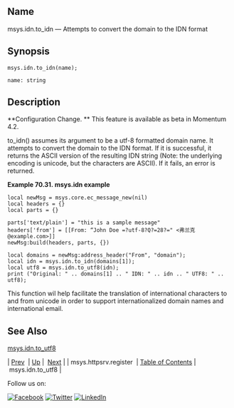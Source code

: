 <a name="lua.ref.msys.idn"></a>
## Name

msys.idn.to_idn — Attempts to convert the domain to the IDN format

<a name="idp16168576"></a>
## Synopsis

`msys.idn.to_idn(name);`

`name: string`<a name="idp16171088"></a>
## Description

**Configuration Change. ** This feature is available as beta in Momentum 4.2.

to_idn() assumes its argument to be a utf-8 formatted domain name. It attempts to convert the domain to the IDN format. If it is successful, it returns the ASCII version of the resulting IDN string (Note: the underlying encoding is unicode, but the characters are ASCII). If it fails, an error is returned.

<a name="msys.idn.to_idn.example"></a>

**Example 70.31. msys.idn example**

```
local newMsg = msys.core.ec_message_new(nil)
local headers = {}
local parts = {}

parts['text/plain'] = "this is a sample message"
headers['from'] = [[From: “John Doe =?utf-8?Q?=28?=" <弗兰克@example.com>]]
newMsg:build(headers, parts, {})

local domains = newMsg:address_header("From", "domain");
local idn = msys.idn.to_idn(domains[1]);
local utf8 = msys.idn.to_utf8(idn);
print ("Original: " .. domains[1] .. " IDN: " .. idn .. " UTF8: " .. utf8);
```

This function wil help facilitate the translation of international characters to and from unicode in order to support internationalized domain names and international email.

<a name="idp16177488"></a>
## See Also

[msys.idn.to_utf8](lua.ref.msys.idn_utf8.php "msys.idn.to_utf8")

| [Prev](lua.ref.msys.httpsrv.register.php)  | [Up](lua.function.details.php) |  [Next](lua.ref.msys.idn_utf8.php) |
| msys.httpsrv.register  | [Table of Contents](index.php) |  msys.idn.to_utf8 |

Follow us on:

[![Facebook](https://support.messagesystems.com/images/icon-facebook.png)](http://www.facebook.com/messagesystems) [![Twitter](https://support.messagesystems.com/images/icon-twitter.png)](http://twitter.com/#!/MessageSystems) [![LinkedIn](https://support.messagesystems.com/images/icon-linkedin.png)](http://www.linkedin.com/company/message-systems)